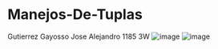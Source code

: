 # Manejos-De-Tuplas
Gutierrez Gayosso Jose Alejandro 1185 3W
![image](https://github.com/user-attachments/assets/b4b625dc-da87-4370-86cb-c33980ce43f2)
![image](https://github.com/user-attachments/assets/9bd71759-88b8-43ba-9b07-6a9ed292c656)
